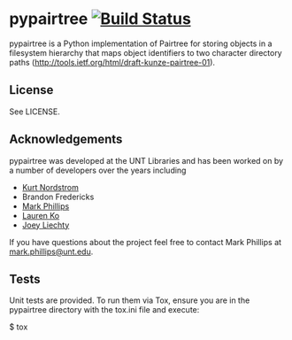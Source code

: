 # pypairtree [![Build Status](https://travis-ci.org/unt-libraries/pypairtree.svg)](https://travis-ci.org/unt-libraries/pypairtree)

pypairtree is a Python implementation of Pairtree for storing objects
in a filesystem hierarchy that maps object identifiers to two character
directory paths (http://tools.ietf.org/html/draft-kunze-pairtree-01).

## License

See LICENSE.

## Acknowledgements

pypairtree was developed at the UNT Libraries and has been worked on
by a number of developers over the years including

- [Kurt Nordstrom](https://github.com/kurtnordstrom)
- Brandon Fredericks
- [Mark Phillips](https://github.com/vphill)
- [Lauren Ko](https://github.com/ldko)
- [Joey Liechty](https://github.com/yeahdef)

If you have questions about the project feel free to contact Mark Phillips
at mark.phillips@unt.edu.

## Tests

Unit tests are provided. To run them via Tox, ensure you are in the
pypairtree directory with the tox.ini file and execute:

$ tox
